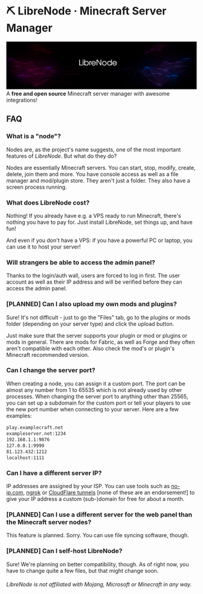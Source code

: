 # ⛏️ LibreNode · Minecraft Server Manager
![](librenode/static/assets/cover.png)
A **free and open source** Minecraft server manager with awesome integrations!

## FAQ
### What is a "node"?
Nodes are, as the project's name suggests, one of the most important features of *LibreNode*. But what do they do?

Nodes are essentially Minecraft servers. You can start, stop, modify, create, delete, join them and more. You have console access as well as a file manager and mod/plugin store. They aren't just a folder. They also have a screen process running.

### What does LibreNode cost?
Nothing! If you already have e.g. a VPS ready to run Minecraft, there's nothing you have to pay for. Just install LibreNode, set things up, and have fun!

And even if you don't have a VPS: if you have a powerful PC or laptop, you can use it to host your server!

### Will strangers be able to access the admin panel?
Thanks to the login/auth wall, users are forced to log in first. The user account as well as their IP address and will be verified before they can access the admin panel.

### [PLANNED] Can I also upload my own mods and plugins?
Sure! It's not difficult - just to go the "Files" tab, go to the plugins or mods folder (depending on your server type) and click the upload button.

Just make sure that the server supports your plugin or mod or plugins or mods in general. There are mods for Fabric, as well as Forge and they often aren't compatible with each other. Also check the mod's or plugin's Minecraft recommended version.

### Can I change the server port?
When creating a node, you can assign it a custom port. The port can be almost any number from 1 to 65535 which is not already used by other processes. When changing the server port to anything other than 25565, you can set up a subdomain for the custom port or tell your players to use the new port number when connecting to your server. Here are a few examples:
```
play.examplecraft.net
exampleserver.net:1234
192.168.1.1:9876
127.0.0.1:9999
81.123.432:1212
localhost:1111
```

### Can I have a different server IP?
IP addresses are assigned by your ISP. You can use tools such as [no-ip.com](no-ip.com), [ngrok](https://ngrok.com/) or [CloudFlare tunnels](https://developers.cloudflare.com/cloudflare-one/connections/connect-apps/install-and-setup/tunnel-guide) [none of these are an endorsement!] to give your IP address a custom (sub-)domain for free for about a month.

### [PLANNED] Can I use a different server for the web panel than the Minecraft server nodes?
This feature is planned. Sorry. You can use file syncing software, though.

### [PLANNED] Can I self-host LibreNode?
Sure! We're planning on better compatibility, though.
As of right now, you have to change quite a few files, but that might change soon.

###### LibreNode is not affiliated with Mojang, Microsoft or Minecraft in any way.
